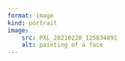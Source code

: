 ```yaml
---
format: image
kind: portrait
image:
    src: PXL_20210220_125834091
    alt: painting of a face
---
```

